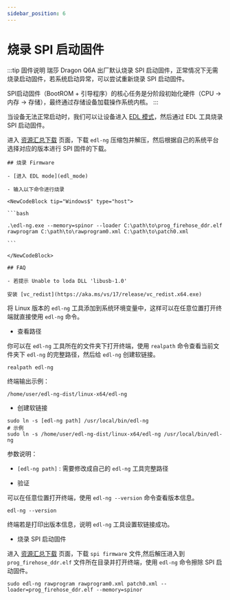 ```yaml
---
sidebar_position: 6
---
```


# 烧录 SPI 启动固件

:::tip 固件说明
瑞莎 Dragon Q6A 出厂默认烧录 SPI 启动固件，正常情况下无需烧录启动固件，若系统启动异常，可以尝试重新烧录 SPI 启动固件。

SPI启动固件（BootROM + 引导程序）的核心任务是分阶段初始化硬件（CPU → 内存 → 存储），最终通过存储设备加载操作系统内核。
:::

当设备无法正常启动时，我们可以让设备进入 [EDL 模式](./edl_mode)，然后通过 EDL 工具烧录 SPI 启动固件。

进入 [资源汇总下载](../../download) 页面，下载 `edl-ng` 压缩包并解压，然后根据自己的系统平台选择对应的版本进行 SPI 固件的下载。

<Tabs queryString = "EDLplatform">
  <TabItem value="Windows" label="Windows" default>

    ## 烧录 Firmware

    - [进入 EDL mode](edl_mode)

    - 输入以下命令进行烧录

    <NewCodeBlock tip="Windows$" type="host">

    ```bash

    .\edl-ng.exe --memory=spinor --loader C:\path\to\prog_firehose_ddr.elf rawprogram C:\path\to\rawprogram0.xml C:\path\to\patch0.xml

    ```

    </NewCodeBlock>

    ## FAQ

    - 若提示 Unable to loda DLL 'libusb-1.0'

    安装 [vc_redist](https://aka.ms/vs/17/release/vc_redist.x64.exe)

  </TabItem>
  <TabItem value="Linux" label="Linux">

将 Linux 版本的 `edl-ng` 工具添加到系统环境变量中，这样可以在任意位置打开终端就直接使用 `edl-ng` 命令。

- 查看路径

你可以在 `edl-ng` 工具所在的文件夹下打开终端，使用 `realpath` 命令查看当前文件夹下 `edl-ng` 的完整路径，然后给 `edl-ng` 创建软链接。

<NewCodeBlock tip="Linux$" type="host">

```
realpath edl-ng
```

</NewCodeBlock>

终端输出示例：

```
/home/user/edl-ng-dist/linux-x64/edl-ng
```

- 创建软链接

<NewCodeBlock tip="Linux$" type="host">

```
sudo ln -s [edl-ng path] /usr/local/bin/edl-ng
# 示例
sudo ln -s /home/user/edl-ng-dist/linux-x64/edl-ng /usr/local/bin/edl-ng
```

</NewCodeBlock>

参数说明：

- `[edl-ng path]` : 需要修改成自己的 `edl-ng` 工具完整路径

- 验证

可以在任意位置打开终端，使用 `edl-ng --version` 命令查看版本信息。

<NewCodeBlock tip="Linux$" type="host">

```
edl-ng --version
```

</NewCodeBlock>

终端若是打印出版本信息，说明 `edl-ng` 工具设置软链接成功。

- 烧录 SPI 启动固件

进入 [资源汇总下载](../../download) 页面，下载 `spi firmware` 文件,然后解压进入到 `prog_firehose_ddr.elf` 文件所在目录并打开终端，使用 `edl-ng` 命令擦除 SPI 启动固件。

<NewCodeBlock tip="Linux$" type="host">

```
sudo edl-ng rawprogram rawprogram0.xml patch0.xml --loader=prog_firehose_ddr.elf --memory=spinor
```

</NewCodeBlock>

  </TabItem>
</Tabs>
